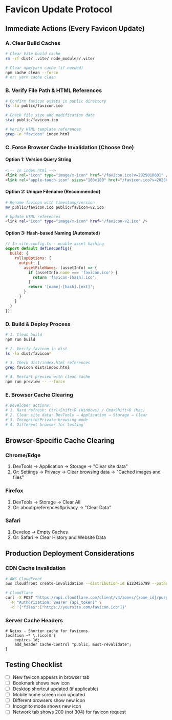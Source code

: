 # Favicon Update Protocol

## Immediate Actions (Every Favicon Update)

### A. Clear Build Caches
```bash
# Clear Vite build cache
rm -rf dist/ .vite/ node_modules/.vite/

# Clear npm/yarn cache (if needed)
npm cache clean --force
# or: yarn cache clean
```

### B. Verify File Path & HTML References
```bash
# Confirm favicon exists in public directory
ls -la public/favicon.ico

# Check file size and modification date
stat public/favicon.ico

# Verify HTML template references
grep -n "favicon" index.html
```

### C. Force Browser Cache Invalidation (Choose One)

#### Option 1: Version Query String
```html
<!-- In index.html -->
<link rel="icon" type="image/x-icon" href="/favicon.ico?v=2025010601" />
<link rel="apple-touch-icon" sizes="180x180" href="/favicon.ico?v=2025010601" />
```

#### Option 2: Unique Filename (Recommended)
```bash
# Rename favicon with timestamp/version
mv public/favicon.ico public/favicon-v2.ico

# Update HTML references
<link rel="icon" type="image/x-icon" href="/favicon-v2.ico" />
```

#### Option 3: Hash-based Naming (Automated)
```javascript
// In vite.config.ts - enable asset hashing
export default defineConfig({
  build: {
    rollupOptions: {
      output: {
        assetFileNames: (assetInfo) => {
          if (assetInfo.name === 'favicon.ico') {
            return 'favicon-[hash].ico';
          }
          return '[name]-[hash].[ext]';
        }
      }
    }
  }
});
```

### D. Build & Deploy Process
```bash
# 1. Clean build
npm run build

# 2. Verify favicon in dist
ls -la dist/favicon*

# 3. Check dist/index.html references
grep favicon dist/index.html

# 4. Restart preview with clean cache
npm run preview -- --force
```

### E. Browser Cache Clearing
```bash
# Developer actions:
# 1. Hard refresh: Ctrl+Shift+R (Windows) / Cmd+Shift+R (Mac)
# 2. Clear site data: DevTools → Application → Storage → Clear
# 3. Incognito/Private browsing mode
# 4. Different browser for testing
```

## Browser-Specific Cache Clearing

### Chrome/Edge
1. DevTools → Application → Storage → "Clear site data"
2. Or: Settings → Privacy → Clear browsing data → "Cached images and files"

### Firefox  
1. DevTools → Storage → Clear All
2. Or: about:preferences#privacy → "Clear Data"

### Safari
1. Develop → Empty Caches
2. Or: Safari → Clear History and Website Data

## Production Deployment Considerations

### CDN Cache Invalidation
```bash
# AWS CloudFront
aws cloudfront create-invalidation --distribution-id E123456789 --paths "/favicon*"

# Cloudflare
curl -X POST "https://api.cloudflare.com/client/v4/zones/{zone_id}/purge_cache" \
  -H "Authorization: Bearer {api_token}" \
  -d '{"files":["https://yoursite.com/favicon.ico"]}'
```

### Server Cache Headers
```nginx
# Nginx - Shorter cache for favicons
location ~* \.(ico)$ {
    expires 1d;
    add_header Cache-Control "public, must-revalidate";
}
```

## Testing Checklist

- [ ] New favicon appears in browser tab
- [ ] Bookmark shows new icon  
- [ ] Desktop shortcut updated (if applicable)
- [ ] Mobile home screen icon updated
- [ ] Different browsers show new icon
- [ ] Incognito mode shows new icon
- [ ] Network tab shows 200 (not 304) for favicon request 